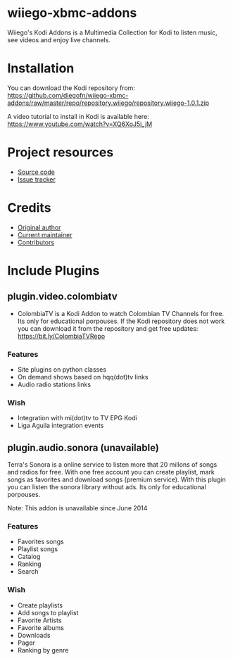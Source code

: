 **wiiego-xbmc-addons**
======================

Wiiego's Kodi Addons is a Multimedia Collection for Kodi to listen music, see videos and enjoy live channels.

# Installation

You can download the Kodi repository from: https://github.com/diegofn/wiiego-xbmc-addons/raw/master/repo/repository.wiiego/repository.wiiego-1.0.1.zip 

A video tutorial to install in Kodi is available here: https://www.youtube.com/watch?v=XQ6XoJ5i_jM  

# Project resources

- [Source code](https://github.com/diegofn/wiiego-xbmc-addons)
- [Issue tracker](https://github.com/diegofn/wiiego-xbmc-addons/issues>)

# Credits

- [Original author](https://github.com/diegofn)
- [Current maintainer](https://github.com/diegofn)
- [Contributors](https://github.com/diegofn/wiiego-xbmc-addons/graphs/contributors)

# Include Plugins

## plugin.video.colombiatv

- ColombiaTV is a Kodi Addon to watch Colombian TV Channels for free. Its only for educational porpouses. If the Kodi repository does not work you can download it from the repository and get free updates: https://bit.ly/ColombiaTVRepo

### Features
- Site plugins on python classes
- On demand shows based on hqq(dot)tv links
- Audio radio stations links  

### Wish
- Integration with mi(dot)tv to TV EPG Kodi
- Liga Aguila integration events


## plugin.audio.sonora (unavailable)

Terra's Sonora is a online service to listen more that 20 millons of songs and radios for free. With one free account you can create playlist, mark songs as favorites and download songs (premium service). With this plugin you can listen the sonora library without ads. Its only for educational porpouses.

Note: This addon is unavailable since June 2014

### Features
- Favorites songs
- Playlist songs
- Catalog 
- Ranking
- Search 

### Wish
- Create playlists
- Add songs to playlist
- Favorite Artists
- Favorite albums
- Downloads
- Pager
- Ranking by genre

